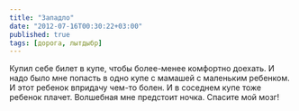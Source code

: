 ```yaml
---
title: "Западло"
date: "2012-07-16T00:30:22+03:00"
published: true
tags: [дорога, лытдыбр]
---
```


Купил себе билет в купе, чтобы более-менее комфортно доехать. И надо было мне попасть в одно купе с мамашей
с маленьким ребенком. И этот ребенок впридачу чем-то болен. И в соседнем купе тоже ребенок плачет.
Волшебная мне предстоит ночка. Спасите мой мозг!
